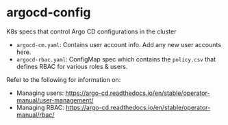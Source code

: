 # argocd-config
K8s specs that control Argo CD configurations in the cluster

* `argocd-cm.yaml`: Contains user account info. Add any new user accounts here.
* `argocd-rbac.yaml`: ConfigMap spec which contains the `policy.csv` that defines RBAC for various roles & users.

Refer to the following for information on:
* Managing users: https://argo-cd.readthedocs.io/en/stable/operator-manual/user-management/
* Managing RBAC: https://argo-cd.readthedocs.io/en/stable/operator-manual/rbac/

